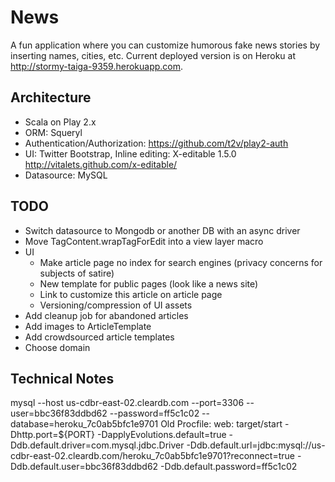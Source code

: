 News
=====================================
A fun application where you can customize humorous fake news stories by inserting names, cities, etc.
Current deployed version is on Heroku at http://stormy-taiga-9359.herokuapp.com.

Architecture
------------
* Scala on Play 2.x
* ORM: Squeryl
* Authentication/Authorization: https://github.com/t2v/play2-auth
* UI: Twitter Bootstrap, Inline editing: X-editable 1.5.0 http://vitalets.github.com/x-editable/
* Datasource: MySQL

TODO
---------------
- Switch datasource to Mongodb or another DB with an async driver
- Move TagContent.wrapTagForEdit into a view layer macro
- UI
  - Make article page no index for search engines (privacy concerns for subjects of satire)
  - New template for public pages (look like a news site)
  - Link to customize this article on article page
  - Versioning/compression of UI assets
- Add cleanup job for abandoned articles
- Add images to ArticleTemplate
- Add crowdsourced article templates
- Choose domain

Technical Notes
---------------
mysql --host us-cdbr-east-02.cleardb.com --port=3306 --user=bbc36f83ddbd62 --password=ff5c1c02 --database=heroku_7c0ab5bfc1e9701
Old Procfile:
web: target/start -Dhttp.port=${PORT} -DapplyEvolutions.default=true -Ddb.default.driver=com.mysql.jdbc.Driver -Ddb.default.url=jdbc:mysql://us-cdbr-east-02.cleardb.com/heroku_7c0ab5bfc1e9701?reconnect=true -Ddb.default.user=bbc36f83ddbd62 -Ddb.default.password=ff5c1c02
